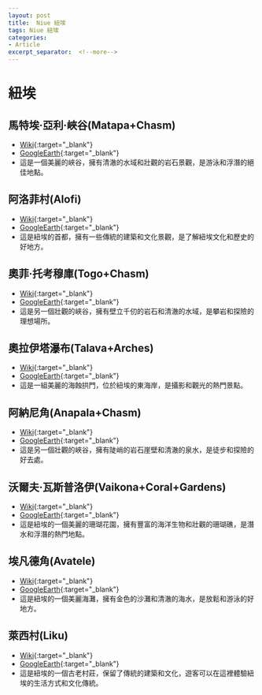 ```yaml
---
layout: post
title:  Niue 紐埃
tags: Niue 紐埃 
categories:
- Article
excerpt_separator:  <!--more-->
---
```

# 紐埃
## 馬特埃·亞利·峽谷(Matapa+Chasm)
- [Wiki](https://zh.wikipedia.org/w/index.php?search=Matapa+Chasm "Wiki"){:target="_blank"} 
- [GoogleEarth](https://earth.google.com/web/search/Matapa+Chasm "GoogleEarth"){:target="_blank"} 
- 這是一個美麗的峽谷，擁有清澈的水域和壯觀的岩石景觀，是游泳和浮潛的絕佳地點。

## 阿洛菲村(Alofi)
- [Wiki](https://zh.wikipedia.org/w/index.php?search=Alofi "Wiki"){:target="_blank"} 
- [GoogleEarth](https://earth.google.com/web/search/Alofi "GoogleEarth"){:target="_blank"} 
- 這是紐埃的首都，擁有一些傳統的建築和文化景觀，是了解紐埃文化和歷史的好地方。

## 奧菲·托考穆庫(Togo+Chasm)
- [Wiki](https://zh.wikipedia.org/w/index.php?search=Togo+Chasm "Wiki"){:target="_blank"} 
- [GoogleEarth](https://earth.google.com/web/search/Togo+Chasm "GoogleEarth"){:target="_blank"} 
- 這是另一個壯觀的峽谷，擁有壁立千仞的岩石和清澈的水域，是攀岩和探險的理想場所。

## 奧拉伊塔瀑布(Talava+Arches)
- [Wiki](https://zh.wikipedia.org/w/index.php?search=Talava+Arches "Wiki"){:target="_blank"} 
- [GoogleEarth](https://earth.google.com/web/search/Talava+Arches "GoogleEarth"){:target="_blank"} 
- 這是一組美麗的海蝕拱門，位於紐埃的東海岸，是攝影和觀光的熱門景點。

## 阿納尼角(Anapala+Chasm)
- [Wiki](https://zh.wikipedia.org/w/index.php?search=Anapala+Chasm "Wiki"){:target="_blank"} 
- [GoogleEarth](https://earth.google.com/web/search/Anapala+Chasm "GoogleEarth"){:target="_blank"} 
- 這是另一個壯觀的峽谷，擁有陡峭的岩石崖壁和清澈的泉水，是徒步和探險的好去處。

## 沃爾夫·瓦斯普洛伊(Vaikona+Coral+Gardens)
- [Wiki](https://zh.wikipedia.org/w/index.php?search=Vaikona+Coral+Gardens "Wiki"){:target="_blank"} 
- [GoogleEarth](https://earth.google.com/web/search/Vaikona+Coral+Gardens "GoogleEarth"){:target="_blank"} 
- 這是紐埃的一個美麗的珊瑚花園，擁有豐富的海洋生物和壯觀的珊瑚礁，是潛水和浮潛的熱門地點。

## 埃凡德角(Avatele)
- [Wiki](https://zh.wikipedia.org/w/index.php?search=Avatele "Wiki"){:target="_blank"} 
- [GoogleEarth](https://earth.google.com/web/search/Avatele "GoogleEarth"){:target="_blank"} 
- 這是紐埃的一個美麗海灘，擁有金色的沙灘和清澈的海水，是放鬆和游泳的好地方。

## 萊西村(Liku)
- [Wiki](https://zh.wikipedia.org/w/index.php?search=Liku "Wiki"){:target="_blank"} 
- [GoogleEarth](https://earth.google.com/web/search/Liku "GoogleEarth"){:target="_blank"} 
- 這是紐埃的一個古老村莊，保留了傳統的建築和文化，遊客可以在這裡體驗紐埃的生活方式和文化傳統。

